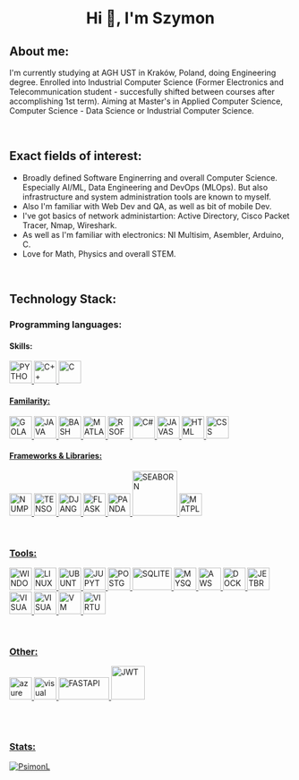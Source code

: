 <html>
<!-- <head>
  <title>Personal README.md </title>
</head> -->

<body>  
<div>
  <h1 align="center">Hi 👋, I'm Szymon</h1>
</div>
  
<div>
  <h2 align="left">About me:</h1>
  <p>I'm currently studying at AGH UST in Kraków, Poland, doing Engineering degree. Enrolled into Industrial Computer Science (Former Electronics and Telecommunication student - succesfully shifted between courses after accomplishing 1st term). Aiming at Master's in Applied Computer Science, Computer Science - Data Science or Industrial Computer Science.</p>
</div>

<br>

<div>
<h2>Exact fields of interest:</h2>
<ul>
      <li>Broadly defined Software Enginerring and overall Computer Science. Especially AI/ML, Data Engineering and DevOps (MLOps). But also infrastructure and system administration tools are known to myself.</li>
      <li>Also I'm familiar with Web Dev and QA, as well as bit of mobile Dev.</li>
      <li>I've got basics of network administartion: Active Directory, Cisco Packet Tracer, Nmap, Wireshark.</li>
      <li>As well as I'm familiar with electronics: NI Multisim, Asembler, Arduino, C.</li>
      <li>Love for Math, Physics and overall STEM.</li>
</ul>
</div>

<br>

<div>
<h2>Technology Stack:</h2> <!--- https://icons8.com/icons/set/docker --->
  
<h3>Programming languages:</h3>
<h4>Skills:</h4>
<p align="left">
      <a href="https://www.python.org/"><img src="https://img.icons8.com/color/512/python.png" alt="PYTHON" width="40" height="40"/>
      <a href="https://isocpp.org/"><img src="https://img.icons8.com/color/512/c-plus-plus-logo.png" alt="C++" width="40" height="40"/>
      <a href="https://www.iso-9899.info/wiki/Main_Page"><img src="https://img.icons8.com/fluency/512/c-programming.png" alt="C" width="40" height="40"/>
</p>

<h4>Familarity:</h4>
  <p align="left">
      <a href="https://go.dev/"><img src="https://img.icons8.com/color/512/golang.png" alt="GOLANG" width="40" height="40"/>
      <a href="https://www.java.com/eng/"><img src="https://img.icons8.com/color/512/java-coffee-cup-logo.png" alt="JAVA" width="40" height="40"/>
      <a href="https://www.gnu.org/software/bash/"><img src="https://img.icons8.com/plasticine/512/bash.png" alt="BASH" width="40" height="40"/>
      <a href="https://www.mathworks.com/products/matlab.html"><img src="https://img.icons8.com/fluency/256/matlab.png" alt="MATLAB" width="40" height="40"/>
      <a href="https://www.r-project.org/"><img src="https://img.icons8.com/fluency/512/r-project.png" alt="R SOFTWARE" width="40" height="40"/>
      <a href="https://learn.microsoft.com/en-us/dotnet/csharp/"><img src="https://img.icons8.com/color/512/c-sharp-logo-2.png" alt="C#" width="40" height="40"/>
      <a href="https://devdocs.io/javascript/"><img src="https://img.icons8.com/color/512/javascript.png" alt="JAVASCRIPT" width="40" height="40"/>
      <a href="https://developer.mozilla.org/en-US/docs/Web/HTML"><img src="https://img.icons8.com/color/512/html-5.png" alt="HTML" width="40" height="40"/>
      <a href="https://developer.mozilla.org/en-US/docs/Web/CSS"><img src="https://img.icons8.com/color/512/css3.png" alt="CSS" width="40" height="40"/>
</p>
</div>

<h4>Frameworks & Libraries:</h4>
<p align="left">
      <a href="https://numpy.org/"><img src="https://img.icons8.com/color/512/numpy.png" alt="NUMPY" width="40" height="40"/>
      <a href="https://www.tensorflow.org/?gclid=CjwKCAiA8OmdBhAgEiwAShr40yYq2CtQm7XLbSXfvl6n_RLorRRXgYCyOsoW2f0bWBKJFp2nyVxk-RoCHNoQAvD_BwE"><img src="https://img.icons8.com/color/512/tensorflow.png" alt="TENSORFLOW" width="40" height="40"/>
      <a href="https://www.djangoproject.com/"><img src="https://img.icons8.com/color/256/django.png" alt="DJANGO" width="40" height="40"/>  
      <a href="https://flask.palletsprojects.com/en/2.2.x/"><img src="https://img.icons8.com/fluency/512/flask.png" alt="FLASK" width="40" height="40"/>
      <a href="https://pandas.pydata.org/"><img src="https://img.icons8.com/color/512/pandas.png" alt="PANDAS" width="40" height="40"/>
      <a href="https://seaborn.pydata.org/citing.html"><img src="https://seaborn.pydata.org/_static/logo-wide-lightbg.svg" alt="SEABORN" width="80" height="80"/>
      <a href="https://matplotlib.org/stable/gallery/misc/logos2.html"><img src="https://upload.wikimedia.org/wikipedia/commons/thumb/0/01/Created_with_Matplotlib-logo.svg/2048px-Created_with_Matplotlib-logo.svg.png" alt="MATPLOTLIB" width="40" height="40"/>
<!--   <img src="" alt="SQLalchemy" width="40" height="40"/> -->
</p>

<br>

<h3>Tools:</h3>
<p align="left">
      <a hre="https://www.microsoft.com/pl-pl/software-download/windows10"><img src="https://img.icons8.com/color/512/windows-10.png" alt="WINDOWS" width="40" height="40"/>
      <a href="https://www.linux.org/"><img src="https://img.icons8.com/color/512/linux--v1.png" alt="LINUX" width="40" height="40"/>
      <a href="https://ubuntu.com/"><img src="https://img.icons8.com/color/512/ubuntu.png" alt="UBUNTU" width="40" height="40"/>
      <a href="https://jupyter.org/"><img src="https://img.icons8.com/fluency/512/jupyter.png" alt="JUPYTER" width="40" height="40"/>
      <a href="https://www.postgresql.org/"><img src="https://img.icons8.com/color/512/postgreesql.png" alt="POSTGRESQL" width="40" height="40"/>
      <a href="https://www.sqlite.org/index.html"><img src="https://www.sqlite.org/images/sqlite370_banner.gif" alt="SQLITE" width="70" height="40"/>
      <a href="https://www.mysql.com/"><img src="https://img.icons8.com/fluency/512/mysql-logo.png" alt="MYSQL" width="40" height="40"/>
      <a href="https://aws.amazon.com/free/?trk=66441bc6-e4bc-4a33-aafb-45319d9c5b51&sc_channel=ps&s_kwcid=AL!4422!3!453071974957!e!!g!!aws&ef_id=Cj0KCQiA_P6dBhD1ARIsAAGI7HBTEA3K8VjJOP5SXlcXnqE57Rg4dOYpuTXqIvoM20Mlm-BPf3UL7zIaAmIrEALw_wcB:G:s&s_kwcid=AL!4422!3!453071974957!e!!g!!aws"><img src="https://img.icons8.com/color/512/amazon-web-services.png" alt="AWS" width="40" height="40"/>
      <a href="https://www.docker.com/"><img src="https://img.icons8.com/color/512/docker.png" alt="DOCKER" width="40" height="40"/>
      <a href="https://www.jetbrains.com/"><img src="https://img.icons8.com/color/512/jetbrains.png" alt="JETBRAINS" width="40" height="40"/>
      <a href="https://code.visualstudio.com/"><img src="https://img.icons8.com/fluency/512/visual-studio-code-2019.png" alt="VISUAL STUDIO CODE" width="40" height="40"/>
      <a href="https://visualstudio.microsoft.com/pl/"><img src="https://img.icons8.com/color/512/visual-studio.png" alt="VISUAL STUDIO" width="40" height="40"/>
      <a href="https://www.vmware.com/"><img src="https://img.icons8.com/fluency/512/vmware-workstation-player.png" alt="VM WARE" width="40" height="40"/>
      <a href="https://www.virtualbox.org/"><img src="https://img.icons8.com/color/512/virtualbox.png" alt="VIRTUALBOX" width="40" height="40"/>
</p>

<br>

<h3>Other:</h3>
<p align="left">
      <a href="https://azure.microsoft.com/en-us/free/search/?&ef_id=Cj0KCQiAzeSdBhC4ARIsACj36uGNYbToHkyNcOM5xBgBzl9hPyUVeXMl1Msu5rKDml65hShJgr_yqDYaApHiEALw_wcB:G:s&OCID=AIDcmm65zbdg56_SEM_Cj0KCQiAzeSdBhC4ARIsACj36uGNYbToHkyNcOM5xBgBzl9hPyUVeXMl1Msu5rKDml65hShJgr_yqDYaApHiEALw_wcB:G:s&gclid=Cj0KCQiAzeSdBhC4ARIsACj36uGNYbToHkyNcOM5xBgBzl9hPyUVeXMl1Msu5rKDml65hShJgr_yqDYaApHiEALw_wcB"><img src="https://img.icons8.com/fluency/512/azure-1.png" alt="azure" width="40" height="40"/>
      <a href="https://www.visual-paradigm.com/"><img src="https://img.icons8.com/clouds/512/visual-paradigm.png" alt="visual paradigm" width="40" height="40"/>
      <a href="https://fastapi.tiangolo.com/"><img src="https://fastapi.tiangolo.com/img/logo-margin/logo-teal.png" alt="FASTAPI" width="90" height="40"/>
      <a href="https://jwt.io/img/logo-asset.svg"><img src="https://jwt.io/img/logo-asset.svg" alt="JWT" width="60" height="60"/>
</p>

<br>
<br>

 <h3>Stats: </h3>
<!--   <p><img align="center" 
    src="https://github-readme-streak-stats.herokuapp.com/?user=PsimonL&theme=dark&background=0d1117&date_format=M%20j%5B%2C%20Y%5D" 
    alt="PsimonL" /></p>    -->
          <p><img align="center" 
    src="https://github-readme-stats.vercel.app/api/?username=PsimonL&theme=onedark" 
    alt="PsimonL" /></p>   

<br>
        
<!--   <p><img align="center"
    src="https://github-readme-stats.vercel.app/api/top-langs/?username=PsimonL&theme=dark&langs_count=7&layout=compact"
    alt="PsimonL" /></p> -->
<!-- &layout=compact -->
<!-- &langs_count=10 -->
<br>

        

</body>    
</html>
